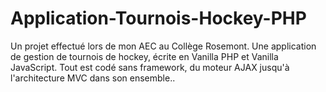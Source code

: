 # Application-Tournois-Hockey-PHP
 Un projet effectué lors de mon AEC au Collège Rosemont. Une application de gestion de tournois de hockey, écrite en Vanilla PHP et Vanilla JavaScript. Tout est codé sans framework, du moteur AJAX jusqu'à l'architecture MVC dans son ensemble..
